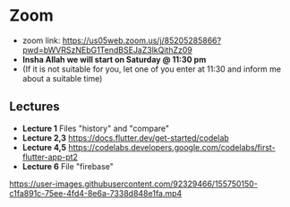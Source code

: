 # Zoom
- zoom link: https://us05web.zoom.us/j/85205285866?pwd=bWVRSzNEbG1TendBSEJaZ3lkQithZz09 
- **Insha Allah we will start on Saturday @ 11:30 pm** 
- (If it is not suitable for you, let one of you enter at 11:30 and inform me about a suitable time)

## Lectures
- **Lecture 1** Files "history" and "compare"
- **Lecture 2,3** https://docs.flutter.dev/get-started/codelab
- **Lecture 4,5** https://codelabs.developers.google.com/codelabs/first-flutter-app-pt2
- **Lecture 6** File "firebase"

https://user-images.githubusercontent.com/92329466/155750150-c1fa891c-75ee-4fd4-8e6a-7338d848e1fa.mp4



